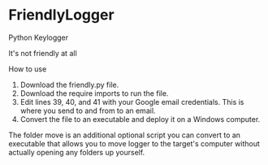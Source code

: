# FriendlyLogger
Python Keylogger

It's not friendly at all

How to use

1. Download the friendly.py file.
2. Download the require imports to run the file.
2. Edit lines 39, 40, and 41 with your Google email credentials. This is where you send to and from to an email.
4. Convert the file to an executable and deploy it on a Windows computer.

The folder move is an additional optional script you can convert to an executable that allows you to move logger to the target's computer without actually opening any folders up yourself.

